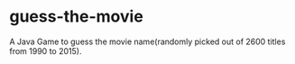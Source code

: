 # guess-the-movie
A Java Game to guess the movie name(randomly picked out of 2600 titles from 1990 to 2015).

